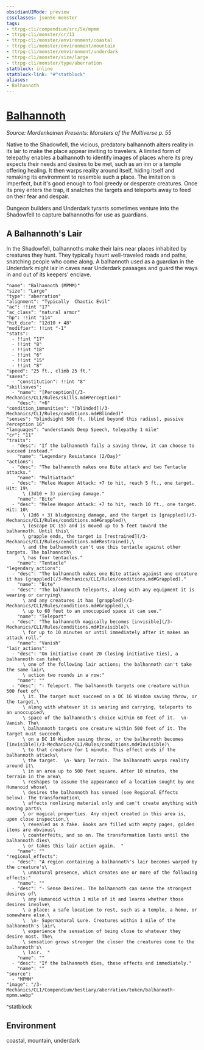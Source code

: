 ```yaml
---
obsidianUIMode: preview
cssclasses: json5e-monster
tags:
- ttrpg-cli/compendium/src/5e/mpmm
- ttrpg-cli/monster/cr/11
- ttrpg-cli/monster/environment/coastal
- ttrpg-cli/monster/environment/mountain
- ttrpg-cli/monster/environment/underdark
- ttrpg-cli/monster/size/large
- ttrpg-cli/monster/type/aberration
statblock: inline
statblock-link: "#^statblock"
aliases:
- Balhannoth
---
```

# [Balhannoth](3-Mechanics\CLI\Compendium\bestiary\aberration/balhannoth-mpmm.md)
*Source: Mordenkainen Presents: Monsters of the Multiverse p. 55*  

Native to the Shadowfell, the vicious, predatory balhannoth alters reality in its lair to make the place appear inviting to travelers. A limited form of telepathy enables a balhannoth to identify images of places where its prey expects their needs and desires to be met, such as an inn or a temple offering healing. It then warps reality around itself, hiding itself and remaking its environment to resemble such a place. The imitation is imperfect, but it's good enough to fool greedy or desperate creatures. Once its prey enters the trap, it snatches the targets and teleports away to feed on their fear and despair.

Dungeon builders and Underdark tyrants sometimes venture into the Shadowfell to capture balhannoths for use as guardians.

## A Balhannoth's Lair

In the Shadowfell, balhannoths make their lairs near places inhabited by creatures they hunt. They typically haunt well-traveled roads and paths, snatching people who come along. A balhannoth used as a guardian in the Underdark might lair in caves near Underdark passages and guard the ways in and out of its keepers' enclave.

```statblock
"name": "Balhannoth (MPMM)"
"size": "Large"
"type": "aberration"
"alignment": "Typically  Chaotic Evil"
"ac": !!int "17"
"ac_class": "natural armor"
"hp": !!int "114"
"hit_dice": "12d10 + 48"
"modifier": !!int "-1"
"stats":
  - !!int "17"
  - !!int "8"
  - !!int "18"
  - !!int "6"
  - !!int "15"
  - !!int "8"
"speed": "25 ft., climb 25 ft."
"saves":
  - "constitution": !!int "8"
"skillsaves":
  - "name": "[Perception](/3-Mechanics/CLI/Rules/skills.md#Perception)"
    "desc": "+6"
"condition_immunities": "[blinded](/3-Mechanics/CLI/Rules/conditions.md#Blinded)"
"senses": "blindsight 500 ft. (blind beyond this radius), passive Perception 16"
"languages": "understands Deep Speech, telepathy 1 mile"
"cr": "11"
"traits":
  - "desc": "If the balhannoth fails a saving throw, it can choose to succeed instead."
    "name": "Legendary Resistance (2/Day)"
"actions":
  - "desc": "The balhannoth makes one Bite attack and two Tentacle attacks."
    "name": "Multiattack"
  - "desc": "Melee Weapon Attack: +7 to hit, reach 5 ft., one target. Hit: 19\
      \ (3d10 + 3) piercing damage."
    "name": "Bite"
  - "desc": "Melee Weapon Attack: +7 to hit, reach 10 ft., one target. Hit: 10\
      \ (2d6 + 3) bludgeoning damage, and the target is [grappled](/3-Mechanics/CLI/Rules/conditions.md#Grappled)\
      \ (escape DC 15) and is moved up to 5 feet toward the balhannoth. Until this\
      \ grapple ends, the target is [restrained](/3-Mechanics/CLI/Rules/conditions.md#Restrained),\
      \ and the balhannoth can't use this tentacle against other targets. The balhannoth\
      \ has four tentacles."
    "name": "Tentacle"
"legendary_actions":
  - "desc": "The balhannoth makes one Bite attack against one creature it has [grappled](/3-Mechanics/CLI/Rules/conditions.md#Grappled)."
    "name": "Bite"
  - "desc": "The balhannoth teleports, along with any equipment it is wearing or carrying\
      \ and any creatures it has [grappled](/3-Mechanics/CLI/Rules/conditions.md#Grappled),\
      \ up to 60 feet to an unoccupied space it can see."
    "name": "Teleport"
  - "desc": "The balhannoth magically becomes [invisible](/3-Mechanics/CLI/Rules/conditions.md#Invisible)\
      \ for up to 10 minutes or until immediately after it makes an attack roll."
    "name": "Vanish"
"lair_actions":
  - "desc": "On initiative count 20 (losing initiative ties), a balhannoth can take\
      \ one of the following lair actions; the balhannoth can't take the same lair\
      \ action two rounds in a row:"
    "name": ""
  - "desc": "- Teleport. The balhannoth targets one creature within 500 feet of\
      \ it. The target must succeed on a DC 16 Wisdom saving throw, or the target,\
      \ along with whatever it is wearing and carrying, teleports to an unoccupied\
      \ space of the balhannoth's choice within 60 feet of it.  \n- Vanish. The\
      \ balhannoth targets one creature within 500 feet of it. The target must succeed\
      \ on a DC 16 Wisdom saving throw, or the balhannoth becomes [invisible](/3-Mechanics/CLI/Rules/conditions.md#Invisible)\
      \ to that creature for 1 minute. This effect ends if the balhannoth attacks\
      \ the target.  \n- Warp Terrain. The balhannoth warps reality around it\
      \ in an area up to 500 feet square. After 10 minutes, the terrain in the area\
      \ reshapes to assume the appearance of a location sought by one Humanoid whose\
      \ desires the balhannoth has sensed (see Regional Effects below). The transformation\
      \ affects nonliving material only and can't create anything with moving parts\
      \ or magical properties. Any object created in this area is, upon close inspection,\
      \ revealed as a fake. Books are filled with empty pages, golden items are obvious\
      \ counterfeits, and so on. The transformation lasts until the balhannoth dies\
      \ or takes this lair action again.  "
    "name": ""
"regional_effects":
  - "desc": "A region containing a balhannoth's lair becomes warped by the creature's\
      \ unnatural presence, which creates one or more of the following effects:"
    "name": ""
  - "desc": "- Sense Desires. The balhannoth can sense the strongest desires of\
      \ any Humanoid within 1 mile of it and learns whether those desires involve\
      \ a place: a safe location to rest, such as a temple, a home, or somewhere else.\
      \  \n- Supernatural Lure. Creatures within 1 mile of the balhannoth's lair\
      \ experience the sensation of being close to whatever they desire most. The\
      \ sensation grows stronger the closer the creatures come to the balhannoth's\
      \ lair.  "
    "name": ""
  - "desc": "If the balhannoth dies, these effects end immediately."
    "name": ""
"source":
  - "MPMM"
"image": "/3-Mechanics/CLI/Compendium/bestiary/aberration/token/balhannoth-mpmm.webp"
```
^statblock

## Environment

coastal, mountain, underdark